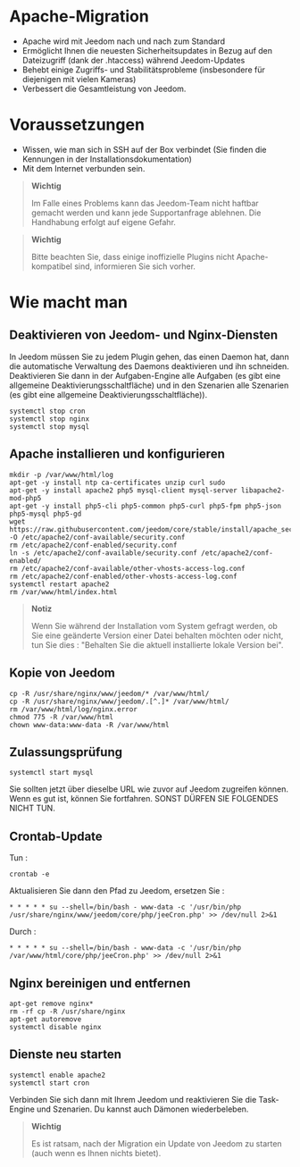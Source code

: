 # Apache-Migration

-   Apache wird mit Jeedom nach und nach zum Standard
-   Ermöglicht Ihnen die neuesten Sicherheitsupdates in Bezug auf den Dateizugriff (dank der .htaccess) während Jeedom-Updates
-   Behebt einige Zugriffs- und Stabilitätsprobleme (insbesondere für diejenigen mit vielen Kameras)
-   Verbessert die Gesamtleistung von Jeedom.

# Voraussetzungen

-   Wissen, wie man sich in SSH auf der Box verbindet (Sie finden die Kennungen in der Installationsdokumentation)
-   Mit dem Internet verbunden sein.

> **Wichtig**
>
> Im Falle eines Problems kann das Jeedom-Team nicht haftbar gemacht werden und kann jede Supportanfrage ablehnen. Die Handhabung erfolgt auf eigene Gefahr.

> **Wichtig**
>
> Bitte beachten Sie, dass einige inoffizielle Plugins nicht Apache-kompatibel sind, informieren Sie sich vorher.

# Wie macht man

## Deaktivieren von Jeedom- und Nginx-Diensten

In Jeedom müssen Sie zu jedem Plugin gehen, das einen Daemon hat, dann die automatische Verwaltung des Daemons deaktivieren und ihn schneiden. Deaktivieren Sie dann in der Aufgaben-Engine alle Aufgaben (es gibt eine allgemeine Deaktivierungsschaltfläche) und in den Szenarien alle Szenarien (es gibt eine allgemeine Deaktivierungsschaltfläche)).

````
systemctl stop cron
systemctl stop nginx
systemctl stop mysql
````

## Apache installieren und konfigurieren

````
mkdir -p /var/www/html/log
apt-get -y install ntp ca-certificates unzip curl sudo
apt-get -y install apache2 php5 mysql-client mysql-server libapache2-mod-php5
apt-get -y install php5-cli php5-common php5-curl php5-fpm php5-json php5-mysql php5-gd
wget https://raw.githubusercontent.com/jeedom/core/stable/install/apache_security -O /etc/apache2/conf-available/security.conf
rm /etc/apache2/conf-enabled/security.conf
ln -s /etc/apache2/conf-available/security.conf /etc/apache2/conf-enabled/
rm /etc/apache2/conf-available/other-vhosts-access-log.conf
rm /etc/apache2/conf-enabled/other-vhosts-access-log.conf
systemctl restart apache2
rm /var/www/html/index.html
````

> **Notiz**
>
> Wenn Sie während der Installation vom System gefragt werden, ob Sie eine geänderte Version einer Datei behalten möchten oder nicht, tun Sie dies : "Behalten Sie die aktuell installierte lokale Version bei".

## Kopie von Jeedom

````
cp -R /usr/share/nginx/www/jeedom/* /var/www/html/
cp -R /usr/share/nginx/www/jeedom/.[^.]* /var/www/html/
rm /var/www/html/log/nginx.error
chmod 775 -R /var/www/html
chown www-data:www-data -R /var/www/html
````

## Zulassungsprüfung

``systemctl start mysql``

Sie sollten jetzt über dieselbe URL wie zuvor auf Jeedom zugreifen können. Wenn es gut ist, können Sie fortfahren. SONST DÜRFEN SIE FOLGENDES NICHT TUN.

## Crontab-Update

Tun :

``crontab -e``

Aktualisieren Sie dann den Pfad zu Jeedom, ersetzen Sie :

``* * * * * su --shell=/bin/bash - www-data -c '/usr/bin/php /usr/share/nginx/www/jeedom/core/php/jeeCron.php' >> /dev/null 2>&1``

Durch :

``* * * * * su --shell=/bin/bash - www-data -c '/usr/bin/php /var/www/html/core/php/jeeCron.php' >> /dev/null 2>&1``

## Nginx bereinigen und entfernen

````
apt-get remove nginx*
rm -rf cp -R /usr/share/nginx
apt-get autoremove
systemctl disable nginx
````

## Dienste neu starten

````
systemctl enable apache2
systemctl start cron
````

Verbinden Sie sich dann mit Ihrem Jeedom und reaktivieren Sie die Task-Engine und Szenarien. Du kannst auch Dämonen wiederbeleben.

> **Wichtig**
>
> Es ist ratsam, nach der Migration ein Update von Jeedom zu starten (auch wenn es Ihnen nichts bietet).
